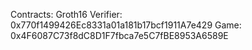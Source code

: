 

Contracts:
Groth16 Verifier: 0x770f1499426Ec8331a01a181b17bcf1911A7e429
Game: 0x4F6087C73f8dC8D1F7fbca7e5C7fBE8953A6589E